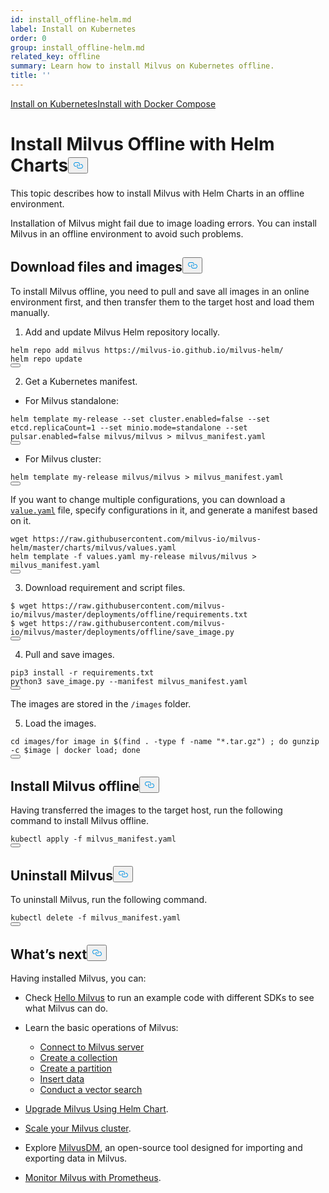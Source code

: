 ```yaml
---
id: install_offline-helm.md
label: Install on Kubernetes
order: 0
group: install_offline-helm.md
related_key: offline
summary: Learn how to install Milvus on Kubernetes offline.
title: ''
---
```

<div class="tab-wrapper"><a href="/docs/fr/install_offline-helm.md" class='active '>Install on Kubernetes</a><a href="/docs/fr/install_offline-docker.md" class=''>Install with Docker Compose</a></div>
<h1 id="Install-Milvus-Offline-with-Helm-Charts" class="common-anchor-header">Install Milvus Offline with Helm Charts<button data-href="#Install-Milvus-Offline-with-Helm-Charts" class="anchor-icon" translate="no">
      <svg translate="no"
        aria-hidden="true"
        focusable="false"
        height="20"
        version="1.1"
        viewBox="0 0 16 16"
        width="16"
      >
        <path
          fill="#0092E4"
          fill-rule="evenodd"
          d="M4 9h1v1H4c-1.5 0-3-1.69-3-3.5S2.55 3 4 3h4c1.45 0 3 1.69 3 3.5 0 1.41-.91 2.72-2 3.25V8.59c.58-.45 1-1.27 1-2.09C10 5.22 8.98 4 8 4H4c-.98 0-2 1.22-2 2.5S3 9 4 9zm9-3h-1v1h1c1 0 2 1.22 2 2.5S13.98 12 13 12H9c-.98 0-2-1.22-2-2.5 0-.83.42-1.64 1-2.09V6.25c-1.09.53-2 1.84-2 3.25C6 11.31 7.55 13 9 13h4c1.45 0 3-1.69 3-3.5S14.5 6 13 6z"
        ></path>
      </svg>
    </button></h1><p>This topic describes how to install Milvus with Helm Charts in an offline environment.</p>
<p>Installation of Milvus might fail due to image loading errors. You can install Milvus in an offline environment to avoid such problems.</p>
<h2 id="Download-files-and-images" class="common-anchor-header">Download files and images<button data-href="#Download-files-and-images" class="anchor-icon" translate="no">
      <svg translate="no"
        aria-hidden="true"
        focusable="false"
        height="20"
        version="1.1"
        viewBox="0 0 16 16"
        width="16"
      >
        <path
          fill="#0092E4"
          fill-rule="evenodd"
          d="M4 9h1v1H4c-1.5 0-3-1.69-3-3.5S2.55 3 4 3h4c1.45 0 3 1.69 3 3.5 0 1.41-.91 2.72-2 3.25V8.59c.58-.45 1-1.27 1-2.09C10 5.22 8.98 4 8 4H4c-.98 0-2 1.22-2 2.5S3 9 4 9zm9-3h-1v1h1c1 0 2 1.22 2 2.5S13.98 12 13 12H9c-.98 0-2-1.22-2-2.5 0-.83.42-1.64 1-2.09V6.25c-1.09.53-2 1.84-2 3.25C6 11.31 7.55 13 9 13h4c1.45 0 3-1.69 3-3.5S14.5 6 13 6z"
        ></path>
      </svg>
    </button></h2><p>To install Milvus offline, you need to pull and save all images in an online environment first, and then transfer them to the target host and load them manually.</p>
<ol>
<li>Add and update Milvus Helm repository locally.</li>
</ol>
<pre><code translate="no">helm repo <span class="hljs-keyword">add</span> milvus https:<span class="hljs-comment">//milvus-io.github.io/milvus-helm/</span>
helm repo update
<button class="copy-code-btn"></button></code></pre>
<ol start="2">
<li>Get a Kubernetes manifest.</li>
</ol>
<ul>
<li>For Milvus standalone:</li>
</ul>
<pre><code translate="no">helm template my-release --<span class="hljs-built_in">set</span> cluster.enabled=<span class="hljs-literal">false</span> --<span class="hljs-built_in">set</span> etcd.replicaCount=1 --<span class="hljs-built_in">set</span> minio.mode=standalone --<span class="hljs-built_in">set</span> pulsar.enabled=<span class="hljs-literal">false</span> milvus/milvus &gt; milvus_manifest.yaml
<button class="copy-code-btn"></button></code></pre>
<ul>
<li>For Milvus cluster:</li>
</ul>
<pre><code translate="no" class="language-cluster">helm template my-release milvus/milvus &gt; milvus_manifest.yaml
<button class="copy-code-btn"></button></code></pre>
<p>If you want to change multiple configurations, you can download a <a href="https://github.com/milvus-io/milvus-helm/blob/master/charts/milvus/values.yaml"><code translate="no">value.yaml</code></a> file, specify configurations in it, and generate a manifest based on it.</p>
<pre><code translate="no" class="language-bash">wget https://raw.githubusercontent.com/milvus-io/milvus-helm/master/charts/milvus/values.yaml
helm template -f values.yaml my-release milvus/milvus &gt; milvus_manifest.yaml
<button class="copy-code-btn"></button></code></pre>
<ol start="3">
<li>Download requirement and script files.</li>
</ol>
<pre><code translate="no">$ wget <span class="hljs-attr">https</span>:<span class="hljs-comment">//raw.githubusercontent.com/milvus-io/milvus/master/deployments/offline/requirements.txt</span>
$ wget <span class="hljs-attr">https</span>:<span class="hljs-comment">//raw.githubusercontent.com/milvus-io/milvus/master/deployments/offline/save_image.py</span>
<button class="copy-code-btn"></button></code></pre>
<ol start="4">
<li>Pull and save images.</li>
</ol>
<pre><code translate="no">pip3 install -r requirements.txt
python3 save_image.py --manifest milvus_manifest.yaml
<button class="copy-code-btn"></button></code></pre>
<div class="alert note">
The images are stored in the <code translate="no">/images</code> folder.
</div>
<ol start="5">
<li>Load the images.</li>
</ol>
<pre><code translate="no"><span class="hljs-built_in">cd</span> images/for image <span class="hljs-keyword">in</span> $(find . -<span class="hljs-built_in">type</span> f -name <span class="hljs-string">&quot;*.tar.gz&quot;</span>) ; <span class="hljs-keyword">do</span> gunzip -c <span class="hljs-variable">$image</span> | docker load; <span class="hljs-keyword">done</span>
<button class="copy-code-btn"></button></code></pre>
<h2 id="Install-Milvus-offline" class="common-anchor-header">Install Milvus offline<button data-href="#Install-Milvus-offline" class="anchor-icon" translate="no">
      <svg translate="no"
        aria-hidden="true"
        focusable="false"
        height="20"
        version="1.1"
        viewBox="0 0 16 16"
        width="16"
      >
        <path
          fill="#0092E4"
          fill-rule="evenodd"
          d="M4 9h1v1H4c-1.5 0-3-1.69-3-3.5S2.55 3 4 3h4c1.45 0 3 1.69 3 3.5 0 1.41-.91 2.72-2 3.25V8.59c.58-.45 1-1.27 1-2.09C10 5.22 8.98 4 8 4H4c-.98 0-2 1.22-2 2.5S3 9 4 9zm9-3h-1v1h1c1 0 2 1.22 2 2.5S13.98 12 13 12H9c-.98 0-2-1.22-2-2.5 0-.83.42-1.64 1-2.09V6.25c-1.09.53-2 1.84-2 3.25C6 11.31 7.55 13 9 13h4c1.45 0 3-1.69 3-3.5S14.5 6 13 6z"
        ></path>
      </svg>
    </button></h2><p>Having transferred the images to the target host, run the following command to install Milvus offline.</p>
<pre><code translate="no">kubectl apply -f milvus_manifest.yaml
<button class="copy-code-btn"></button></code></pre>
<h2 id="Uninstall-Milvus" class="common-anchor-header">Uninstall Milvus<button data-href="#Uninstall-Milvus" class="anchor-icon" translate="no">
      <svg translate="no"
        aria-hidden="true"
        focusable="false"
        height="20"
        version="1.1"
        viewBox="0 0 16 16"
        width="16"
      >
        <path
          fill="#0092E4"
          fill-rule="evenodd"
          d="M4 9h1v1H4c-1.5 0-3-1.69-3-3.5S2.55 3 4 3h4c1.45 0 3 1.69 3 3.5 0 1.41-.91 2.72-2 3.25V8.59c.58-.45 1-1.27 1-2.09C10 5.22 8.98 4 8 4H4c-.98 0-2 1.22-2 2.5S3 9 4 9zm9-3h-1v1h1c1 0 2 1.22 2 2.5S13.98 12 13 12H9c-.98 0-2-1.22-2-2.5 0-.83.42-1.64 1-2.09V6.25c-1.09.53-2 1.84-2 3.25C6 11.31 7.55 13 9 13h4c1.45 0 3-1.69 3-3.5S14.5 6 13 6z"
        ></path>
      </svg>
    </button></h2><p>To uninstall Milvus, run the following command.</p>
<pre><code translate="no">kubectl <span class="hljs-keyword">delete</span> -f milvus_manifest.<span class="hljs-property">yaml</span>
<button class="copy-code-btn"></button></code></pre>
<h2 id="Whats-next" class="common-anchor-header">What’s next<button data-href="#Whats-next" class="anchor-icon" translate="no">
      <svg translate="no"
        aria-hidden="true"
        focusable="false"
        height="20"
        version="1.1"
        viewBox="0 0 16 16"
        width="16"
      >
        <path
          fill="#0092E4"
          fill-rule="evenodd"
          d="M4 9h1v1H4c-1.5 0-3-1.69-3-3.5S2.55 3 4 3h4c1.45 0 3 1.69 3 3.5 0 1.41-.91 2.72-2 3.25V8.59c.58-.45 1-1.27 1-2.09C10 5.22 8.98 4 8 4H4c-.98 0-2 1.22-2 2.5S3 9 4 9zm9-3h-1v1h1c1 0 2 1.22 2 2.5S13.98 12 13 12H9c-.98 0-2-1.22-2-2.5 0-.83.42-1.64 1-2.09V6.25c-1.09.53-2 1.84-2 3.25C6 11.31 7.55 13 9 13h4c1.45 0 3-1.69 3-3.5S14.5 6 13 6z"
        ></path>
      </svg>
    </button></h2><p>Having installed Milvus, you can:</p>
<ul>
<li><p>Check <a href="/docs/fr/example_code.md">Hello Milvus</a> to run an example code with different SDKs to see what Milvus can do.</p></li>
<li><p>Learn the basic operations of Milvus:</p>
<ul>
<li><a href="/docs/fr/manage_connection.md">Connect to Milvus server</a></li>
<li><a href="/docs/fr/create_collection.md">Create a collection</a></li>
<li><a href="/docs/fr/create_partition.md">Create a partition</a></li>
<li><a href="/docs/fr/insert_data.md">Insert data</a></li>
<li><a href="/docs/fr/search.md">Conduct a vector search</a></li>
</ul></li>
<li><p><a href="/docs/fr/upgrade.md">Upgrade Milvus Using Helm Chart</a>.</p></li>
<li><p><a href="/docs/fr/scaleout.md">Scale your Milvus cluster</a>.</p></li>
<li><p>Explore <a href="/docs/fr/migrate_overview.md">MilvusDM</a>, an open-source tool designed for importing and exporting data in Milvus.</p></li>
<li><p><a href="/docs/fr/monitor.md">Monitor Milvus with Prometheus</a>.</p></li>
</ul>
